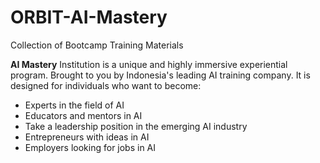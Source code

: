 # ORBIT-AI-Mastery

Collection of Bootcamp Training Materials

**AI Mastery**  Institution is a unique and highly immersive experiential program. Brought to you by Indonesia's leading AI training company. It is designed for individuals who want to become:


- Experts in the field of AI
- Educators and mentors in AI
- Take a leadership position in the emerging AI industry
- Entrepreneurs with ideas in AI
- Employers looking for jobs in AI